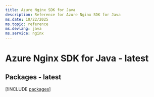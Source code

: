 ```yaml
---
title: Azure Nginx SDK for Java
description: Reference for Azure Nginx SDK for Java
ms.date: 10/22/2025
ms.topic: reference
ms.devlang: java
ms.service: nginx
---
```

# Azure Nginx SDK for Java - latest
## Packages - latest
[!INCLUDE [packages](nginx-index.md)]
